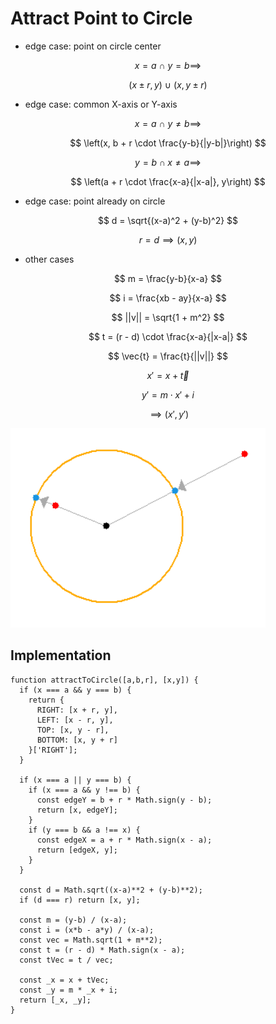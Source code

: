 # Attract Point to Circle

* edge case: point on circle center

$$
x = a \ \cap\  y = b \implies
$$

$$
(x \pm r,y) \ \cup\  (x, y \pm r)
$$

* edge case: common X-axis or Y-axis

$$
x = a \ \cap\  y \neq b \implies
$$

$$
\left(x, b + r \cdot \frac{y-b}{|y-b|}\right)
$$

$$
y=b \cap x \neq a \implies
$$

$$
\left(a + r \cdot \frac{x-a}{|x-a|}, y\right)
$$

* edge case: point already on circle

$$
d = \sqrt{(x-a)^2 + (y-b)^2}
$$

$$
r = d \implies (x, y)
$$

* other cases

$$
m = \frac{y-b}{x-a}
$$

$$
i = \frac{xb - ay}{x-a}
$$

$$
||v|| = \sqrt{1 + m^2}
$$

$$
t = (r - d) \cdot \frac{x-a}{|x-a|}
$$

$$
\vec{t} = \frac{t}{||v||}
$$

$$
x' = x + \vec{t}
$$

$$
y' = m \cdot x' + i
$$

$$
\implies (x', y')
$$

![Attract point to circle](https://github.com/damianc/dev-notes/blob/master/_images/math/attract-point-to-circle.png "Attract point to circle")

## Implementation

```
function attractToCircle([a,b,r], [x,y]) {
  if (x === a && y === b) {
    return {
      RIGHT: [x + r, y],
      LEFT: [x - r, y],
      TOP: [x, y - r],
      BOTTOM: [x, y + r]
    }['RIGHT'];
  }
  
  if (x === a || y === b) {
    if (x === a && y !== b) {
      const edgeY = b + r * Math.sign(y - b);
      return [x, edgeY];
    }
    if (y === b && a !== x) {
      const edgeX = a + r * Math.sign(x - a);
      return [edgeX, y];
    }
  }
  
  const d = Math.sqrt((x-a)**2 + (y-b)**2);
  if (d === r) return [x, y];

  const m = (y-b) / (x-a);
  const i = (x*b - a*y) / (x-a);
  const vec = Math.sqrt(1 + m**2);
  const t = (r - d) * Math.sign(x - a);
  const tVec = t / vec;

  const _x = x + tVec;
  const _y = m * _x + i;
  return [_x, _y];
}
```